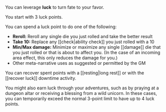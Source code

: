 You can leverage **luck** to turn fate to your favor.  

You start with 3 luck points. 

You can spend a luck point to do one of the following:

- **Reroll:** Reroll any single die you just rolled and take the better result    
- **Take 10:** Replace any [[check|ability check]] you just rolled with a 10
- **Min/Max damage:** Minimize or maximize any single [[damage]] die that you just rolled or that is about to affect you. (In the case of an incoming area effect, this only reduces the damage for you.)
- Other meta-narrative uses as suggested or permitted by the GM

You can recover spent points with a [[resting|long rest]] or with the [[recover luck]] downtime activity. 

You might also earn luck through your adventures, such as by praying at a dungeon altar or receiving a blessing from a wild unicorn. In these cases, you can temporarily exceed the normal 3-point limit to have up to 4 luck points.
